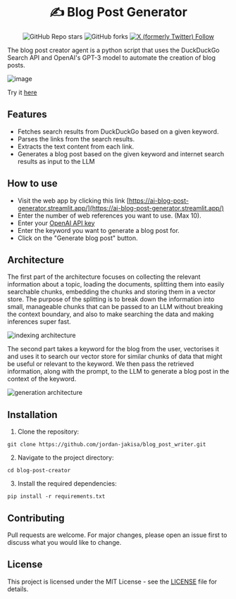 <h1 align="center">✍️ Blog Post Generator</h1>

<div id="top" align="center">
  
![GitHub Repo stars](https://img.shields.io/github/stars/jordan-jakisa/blog_post_writer?style=social)
![GitHub forks](https://img.shields.io/github/forks/jordan-jakisa/blog_post_writer?style=social)
[![X (formerly Twitter) Follow](https://img.shields.io/twitter/follow/JakisaJordan)](https://twitter.com/JakisaJordan)

</div>

The blog post creator agent is a python script that uses the DuckDuckGo Search API and OpenAI's GPT-3 model to automate the creation of blog posts.

![image](https://github.com/jordan-jakisa/blog_post_writer/assets/72340216/a7d701fe-19d8-4d10-8b99-173366ad60b3)

Try it [here](https://ai-blog-post-generator.streamlit.app/)


## Features
- Fetches search results from DuckDuckGo based on a given keyword.
- Parses the links from the search results.
- Extracts the text content from each link.
- Generates a blog post based on the given keyword and internet search results as input to the LLM

## How to use
- Visit the web app by clicking this link [https://ai-blog-post-generator.streamlit.app/](https://ai-blog-post-generator.streamlit.app/)
- Enter the number of web references you want to use. (Max 10).
- Enter your [OpenAI API key](https://platform.openai.com/api-keys)
- Enter the keyword you want to generate a blog post for.
- Click on the "Generate blog post" button.

## Architecture
The first part of the architecture focuses on collecting the relevant information about a topic, loading the documents, splitting them into easily searchable chunks, embedding the chunks and storing them in a vector store. The purpose of the splitting is to break down the information into small, manageable chunks that can be passed to an LLM without breaking the context boundary, and also to make searching the data and making inferences super fast.

![indexing architecture](https://github.com/jordan-jakisa/blog_post_writer/assets/72340216/c1b4f7cf-d113-4ae1-9371-a12013931cb6)

The second part takes a keyword for the blog from the user, vectorises it and uses it to search our vector store for similar chunks of data that might be useful or relevant to the keyword. We then pass the retrieved information, along with the prompt, to the LLM to generate a blog post in the context of the keyword.

![generation architecture](https://github.com/jordan-jakisa/blog_post_writer/assets/72340216/ca11afdd-0933-4ee6-9964-162ad4d5a188)

## Installation

1. Clone the repository:
```
git clone https://github.com/jordan-jakisa/blog_post_writer.git
```
2. Navigate to the project directory:
```
cd blog-post-creator
```
3. Install the required dependencies:
```
pip install -r requirements.txt
```

## Contributing
Pull requests are welcome. For major changes, please open an issue first to discuss what you would like to change.

## License
This project is licensed under the MIT License - see the [LICENSE](LICENSE) file for details.
